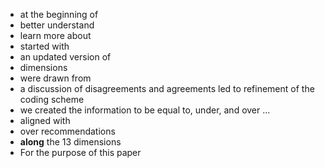 * at the beginning of 
* better understand
* learn more about
* started with 
* an updated version of
* dimensions
* were drawn from
* a discussion of disagreements and agreements led to refinement of the coding scheme
* we created the information to be equal to, under, and over ...
* aligned with
* over recommendations
* **along** the 13 dimensions
* For the purpose of this paper
